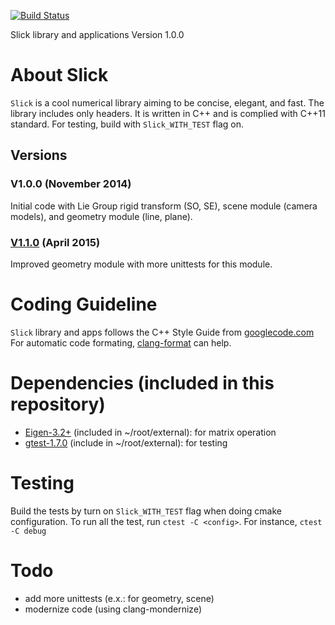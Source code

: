 
[![Build Status](https://travis-ci.org/williammc/Slick.svg?branch=master)](https://travis-ci.org/williammc/Slick)

Slick library and applications
Version 1.0.0

# About Slick 
`Slick` is a cool numerical library aiming to be concise, elegant, and fast.
The library includes only headers.
It is written in C++ and is complied with C++11 standard.
For testing, build with `Slick_WITH_TEST` flag on.

## Versions

### V1.0.0 (November 2014)
Initial code with Lie Group rigid transform (SO, SE), scene module (camera models), and geometry module (line, plane).

### [V1.1.0](https://github.com/williammc/Slick/releases/tag/v1.1) (April 2015)
Improved geometry module with more unittests for this module.


# Coding Guideline
`Slick` library and apps follows the C++ Style Guide from [googlecode.com](http://google-styleguide.googlecode.com/svn/trunk/cppguide.xml)
For automatic code formating,  [clang-format](http://clang.llvm.org/docs/ClangFormat.html) can help.

# Dependencies (included in this repository)
- [Eigen-3.2+](www.eigen.tuxfamily.org) (included in ~/root/external): for matrix operation
- [gtest-1.7.0](code.google.com/p/googletest) (include in ~/root/external): for testing

# Testing
Build the tests by turn on `Slick_WITH_TEST` flag when doing cmake configuration.
To run all the test, run `ctest -C <config>`.
For instance, `ctest -C debug`

# Todo
- add more unittests (e.x.: for geometry, scene)
- modernize code (using clang-mondernize)